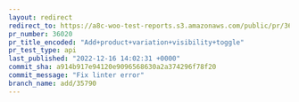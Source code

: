 ```yaml
---
layout: redirect
redirect_to: https://a8c-woo-test-reports.s3.amazonaws.com/public/pr/36020/api/index.html
pr_number: 36020
pr_title_encoded: "Add+product+variation+visibility+toggle"
pr_test_type: api
last_published: "2022-12-16 14:02:31 +0000"
commit_sha: a914b917e94120e9096568630a2a374296f78f20
commit_message: "Fix linter error"
branch_name: add/35790
---
```

